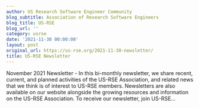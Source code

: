 ```yaml
---
author: US Research Software Engineer Community
blog_subtitle: Association of Research Software Engineers
blog_title: US-RSE
blog_url: ''
category: usrse
date: '2021-11-30 00:00:00'
layout: post
original_url: https://us-rse.org/2021-11-30-newsletter/
title: US-RSE Newsletter
---
```


November 2021 Newsletter - 
          In this bi-monthly newsletter, we share recent, current, and planned activities of the US-RSE Association, and related news that we think is of interest to US-RSE members. Newsletters are also available on our website alongside the growing resources and information on the US-RSE Association. To receive our newsletter, join US-RSE...